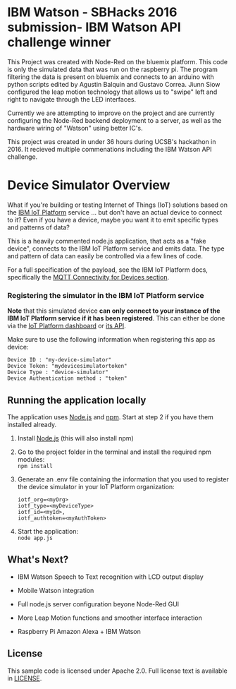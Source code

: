 # IBM Watson - SBHacks 2016 submission- IBM Watson API challenge winner

This Project was created with Node-Red on the bluemix platform. This code is only the simulated data that was run on the raspberry pi. The program filtering the data is present on bluemix and connects to an arduino with python scripts edited by Agustin Balquin and Gustavo Correa. Jiunn Siow configured the leap motion technology that allows us to "swipe" left and right to navigate through the LED interfaces.

Currently we are attempting to improve on the project and are currently configuring the Node-Red backend deployment to a server, as well as the hardware wiring of "Watson" using better IC's.

This project was created in under 36 hours during UCSB's hackathon in 2016. It recieved multiple commenations including the IBM Watson API challenge.

# Device Simulator Overview

What if you're building or testing Internet of Things (IoT) solutions based on the [IBM IoT Platform][iotf_url] service ... but don't have an actual device to connect to it? Even if you have a device, maybe you want it to emit specific types and patterns of data?

This is a heavily commented node.js application, that acts as a "fake device", connects to the IBM IoT Platform service and emits data. The type and pattern of data can easily be controlled via a few lines of code.

For a full specification of the payload, see the IBM IoT Platform docs, specifically the [MQTT Connectivity for Devices section][iotf_messaging_doc].


### Registering the simulator in the IBM IoT Platform service

**Note** that this simulated device **can only connect to your instance of the IBM IoT Platform service if it has been registered**. This can either be done via the [IoT Platform dashboard][iotf_dashboard_doc] or [its API][iotf_api].

Make sure to use the following information when registering this app as device:

    Device ID : "my-device-simulator"
    Device Token: "mydevicesimulatortoken"
    Device Type : "device-simulator"
    Device Authentication method : "token"

## Running the application locally

The application uses [Node.js](http://nodejs.org/) and [npm](https://www.npmjs.com/). Start at step 2 if you have them installed already.

1. Install [Node.js](http://nodejs.org/) (this will also install npm)

2. Go to the project folder in the terminal and install the required npm modules:  
    `npm install`

3. Generate an .env file containing the information that you used to register the device simulator in your IoT Platform organization:
    ```
    iotf_org=<myOrg>
    iotf_type=<myDeviceType>
    iotf_id=<myId>‚
    iotf_authtoken=<myAuthToken>
    ```

4. Start the application:  
    `node app.js`


## What's Next?

- IBM Watson Speech to Text recognition with LCD output display

- Mobile Watson integration

- Full node.js server configuration beyone Node-Red GUI

- More Leap Motion functions and smoother interface interaction

- Raspberry Pi Amazon Alexa + IBM Watson


## License

This sample code is licensed under Apache 2.0. Full license text is available in [LICENSE](LICENSE).



[bluemix_url]: https://bluemix.net
[iotf_url]: https://console.ng.bluemix.net/catalog/services/internet-of-things-platform/
[sign_up]: https://console.ng.bluemix.net/registration/
[cloud_foundry]: https://github.com/cloudfoundry/cli
[iotf_api]: https://developer.ibm.com/iotfoundation/recipes/api-documentation/
[iotf_dashboard_doc]: https://www.ng.bluemix.net/docs/services/IoT/index.html#iot170
[iotf_messaging_doc]: https://docs.internetofthings.ibmcloud.com/devices/mqtt.html
